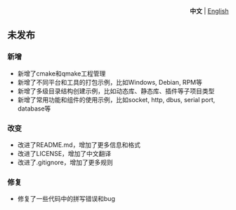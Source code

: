 <p align="right">
  <b>中文</b> | <a href="./CHANGELOG.en.md">English</a>
</p>

## 未发布

### 新增

- 新增了cmake和qmake工程管理
- 新增了不同平台和工具的打包示例，比如Windows, Debian, RPM等
- 新增了多级目录结构创建示例，比如动态库、静态库、插件等子项目类型
- 新增了常用功能和组件的使用示例，比如socket, http, dbus, serial port, database等

### 改变

- 改进了README.md，增加了更多信息和格式
- 改进了LICENSE，增加了中文翻译
- 改进了.gitignore，增加了更多规则

### 修复

- 修复了一些代码中的拼写错误和bug

